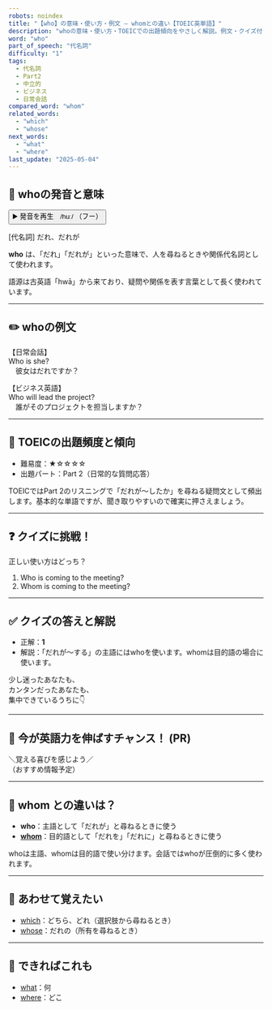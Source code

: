 ```yaml
---
robots: noindex
title: "【who】の意味・使い方・例文 ― whomとの違い【TOEIC英単語】"
description: "whoの意味・使い方・TOEICでの出題傾向をやさしく解説。例文・クイズ付きでwhomとの違いもわかりやすく学べます。"
word: "who"
part_of_speech: "代名詞"
difficulty: "1"
tags:
  - 代名詞
  - Part2
  - 中立的
  - ビジネス
  - 日常会話
compared_word: "whom"
related_words:
  - "which"
  - "whose"
next_words:
  - "what"
  - "where"
last_update: "2025-05-04"
---
```


## 🔰 whoの発音と意味

<button class="play-audio" onclick="playTTS('who')">
  <span class="play-audio-main">
    ▶️ 発音を再生　/huː/
  </span>
  <span class="play-audio-sub">
    （フー）
  </span>
</button>

[代名詞] だれ、だれが

**who** は、「だれ」「だれが」といった意味で、人を尋ねるときや関係代名詞として使われます。

語源は古英語「hwā」から来ており、疑問や関係を表す言葉として長く使われています。

---

## ✏️ whoの例文

【日常会話】  
Who is she?  
　彼女はだれですか？

【ビジネス英語】  
Who will lead the project?  
　誰がそのプロジェクトを担当しますか？

---

## 🎯 TOEICの出題頻度と傾向

- 難易度：★☆☆☆☆
- 出題パート：Part 2（日常的な質問応答）

TOEICではPart 2のリスニングで「だれが～したか」を尋ねる疑問文として頻出します。基本的な単語ですが、聞き取りやすいので確実に押さえましょう。

---

## ❓ クイズに挑戦！

正しい使い方はどっち？

1. Who is coming to the meeting?  
2. Whom is coming to the meeting?

---

## ✅ クイズの答えと解説

- 正解：**1**
- 解説：「だれが～する」の主語にはwhoを使います。whomは目的語の場合に使います。

少し迷ったあなたも、  
カンタンだったあなたも、  
集中できているうちに👇️

---

## 🚀 今が英語力を伸ばすチャンス！ (PR)

<div class="info-center">
＼覚える喜びを感じよう／<br>  
（おすすめ情報予定）
</div>

---

## 🤔  whom との違いは？

- **who**：主語として「だれが」と尋ねるときに使う
- **[whom](/word/whom/)**：目的語として「だれを」「だれに」と尋ねるときに使う

whoは主語、whomは目的語で使い分けます。会話ではwhoが圧倒的に多く使われます。

---

## 🧩 あわせて覚えたい

- [which](/word/which/)：どちら、どれ（選択肢から尋ねるとき）
- [whose](/word/whose/)：だれの（所有を尋ねるとき）

---

## 📖 できればこれも

- [what](/word/what/)：何
- [where](/word/where/)：どこ

<!-- cvid: aid38_bid42 -->
